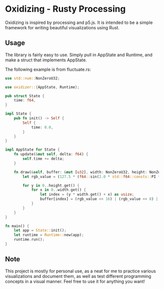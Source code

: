 # Oxidizing - Rusty Processing

Oxidizing is inspired by processing and p5.js. It is intended to be a simple framework
for writing beautiful visualizations using Rust.

## Usage

The library is fairly easy to use. Simply pull in AppState and Runtime, and make
a struct that implements AppState.

The following example is from fluctuate.rs:


```rust
use std::num::NonZeroU32;

use oxidizer::{AppState, Runtime};

pub struct State {
    time: f64,
}

impl State {
    pub fn init() -> Self {
        Self {
            time: 0.0,
        }
    }
}

impl AppState for State {
    fn update(&mut self, delta: f64) {
        self.time += delta;
    }

    fn draw(&self, buffer: &mut [u32], width: NonZeroU32, height: NonZeroU32) {
        let rgb_value = (127.5 * (f64::sin(2.0 * std::f64::consts::PI * self.time) + 1.0)) as u32;

        for y in 0..height.get() {
            for x in 0..width.get() {
                let index = (y * width.get() + x) as usize;
                buffer[index] = (rgb_value << 16) | (rgb_value << 8) | rgb_value; // Assuming RGB
            }
        }
    }
}

fn main() {
    let app = State::init();
    let runtime = Runtime::new(app);
    runtime.run();
}
```
## Note

This project is mostly for personal use, as a neat for me to practice various
visualizations and document them, as well as test different programming concepts
in a visual manner. Feel free to use it for anything you want!
